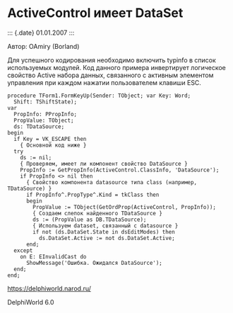 ActiveControl имеет DataSet
===========================

::: {.date}
01.01.2007
:::

Автор: OAmiry (Borland)

Для успешного кодирования необходимо включить typinfo в список
используемых модулей. Код данного примера инвертирует логическое
свойство Active набора данных, связанного с активным элементом
управления при каждом нажатии пользователем клавиши ESC.

    procedure TForm1.FormKeyUp(Sender: TObject; var Key: Word;
      Shift: TShiftState);
    var
      PropInfo: PPropInfo;
      PropValue: TObject;
      ds: TDataSource;
    begin
      if Key = VK_ESCAPE then
        { Основной код ниже }
      try
        ds := nil;
        { Проверяем, имеет ли компонент свойство DataSource }
        PropInfo := GetPropInfo(ActiveControl.ClassInfo, 'DataSource');
        if PropInfo <> nil then
          { Свойство компонента datasource типа class (например, TDataSource) }
          if PropInfo^.PropType^.Kind = tkClass then
          begin
            PropValue := TObject(GetOrdProp(ActiveControl, PropInfo));
            { Создаем слепок найденного TDataSource }
            ds := (PropValue as DB.TDataSource);
            { Используем dataset, связанный с datasource }
            if not (ds.DataSet.State in dsEditModes) then
              ds.DataSet.Active := not ds.DataSet.Active;
          end;
      except
        on E: EInvalidCast do
          ShowMessage('Ошибка. Ожидался DataSource');
      end;
    end;

<https://delphiworld.narod.ru/>

DelphiWorld 6.0

